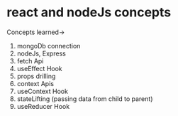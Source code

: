 # react and nodeJs concepts
Concepts learned->
1. mongoDb connection
2. nodeJs, Express
3. fetch Api
4. useEffect Hook
5. props drilling
6. context Apis
7. useContext Hook
8. stateLifting (passing data from child to parent)
9. useReducer Hook
